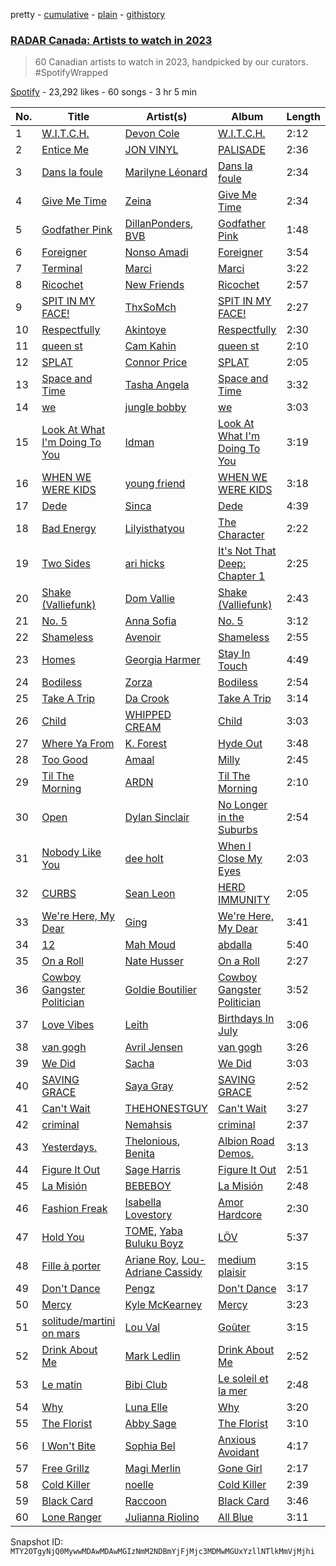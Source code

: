 pretty - [cumulative](/playlists/cumulative/37i9dQZF1DX5WmphwNfZfk.md) - [plain](/playlists/plain/37i9dQZF1DX5WmphwNfZfk) - [githistory](https://github.githistory.xyz/mackorone/spotify-playlist-archive/blob/main/playlists/plain/37i9dQZF1DX5WmphwNfZfk)

### [RADAR Canada: Artists to watch in 2023](https://open.spotify.com/playlist/37i9dQZF1DX5WmphwNfZfk)

> 60 Canadian artists to watch in 2023, handpicked by our curators\. \#SpotifyWrapped

[Spotify](https://open.spotify.com/user/spotify) - 23,292 likes - 60 songs - 3 hr 5 min

| No. | Title | Artist(s) | Album | Length |
|---|---|---|---|---|
| 1 | [W.I.T.C.H.](https://open.spotify.com/track/5XemvyG79fcKPl5lgbhplq) | [Devon Cole](https://open.spotify.com/artist/1VFt2HpmFG8Ufq6SDCoZe4) | [W.I.T.C.H.](https://open.spotify.com/album/3Z8vTrrDg2JbOgtYf82G7b) | 2:12 |
| 2 | [Entice Me](https://open.spotify.com/track/1vnRt6CigEJlA8W7weKTvI) | [JON VINYL](https://open.spotify.com/artist/6PvScqSJuICxvoA3UDYPmu) | [PALISADE](https://open.spotify.com/album/7u21OnTH4Ve4lOD1qwwe8r) | 2:36 |
| 3 | [Dans la foule](https://open.spotify.com/track/1lxW5i6WdLJpUJYqOyMpNS) | [Marilyne Léonard](https://open.spotify.com/artist/00WvHy3wvdUV4WSvvc0N5p) | [Dans la foule](https://open.spotify.com/album/4Bcl7TLTBO7Q6Sbks59HRC) | 2:34 |
| 4 | [Give Me Time](https://open.spotify.com/track/2Dc1QaoJm4RXo4QZXKGIK6) | [Zeina](https://open.spotify.com/artist/2saNOYtb2v8aXMmezcwAiI) | [Give Me Time](https://open.spotify.com/album/0ZRwY48ZOyL2xFE5lRWT3J) | 2:34 |
| 5 | [Godfather Pink](https://open.spotify.com/track/2UMCVdcax2SP628IiX6YDc) | [DillanPonders](https://open.spotify.com/artist/1TlmLsx42aT281z8NWrKef), [BVB](https://open.spotify.com/artist/7azVk8ZXv1yB4rOmPMZvUD) | [Godfather Pink](https://open.spotify.com/album/6e1DYXysmSikdVUp1iKM9S) | 1:48 |
| 6 | [Foreigner](https://open.spotify.com/track/1nIhLChEGB8Y2dP7CHt3PN) | [Nonso Amadi](https://open.spotify.com/artist/6pOz4M7D8ENqfLSFvciEuV) | [Foreigner](https://open.spotify.com/album/4JUUgaTGiFYaZmA4mXlieZ) | 3:54 |
| 7 | [Terminal](https://open.spotify.com/track/40wkW3SBJMhemcvtzKjxkO) | [Marci](https://open.spotify.com/artist/2YvVKe1MfcslinaPCv402E) | [Marci](https://open.spotify.com/album/4A8z3O9t9mhH0rIBZ1Et7e) | 3:22 |
| 8 | [Ricochet](https://open.spotify.com/track/0JlqCj8qRtUSUsrMvVpszW) | [New Friends](https://open.spotify.com/artist/7aHNy2bjgGqOeFqUZ1shgb) | [Ricochet](https://open.spotify.com/album/6DxrVhCsvW24hSrP94FZLQ) | 2:57 |
| 9 | [SPIT IN MY FACE!](https://open.spotify.com/track/1N8TTK1Uoy7UvQNUazfUt5) | [ThxSoMch](https://open.spotify.com/artist/4MvZhE1iuzttcoyepkpfdF) | [SPIT IN MY FACE!](https://open.spotify.com/album/2XurGuugADHAwF8gEYjtMA) | 2:27 |
| 10 | [Respectfully](https://open.spotify.com/track/59ezMUPbbZ5xR8HAtGr24s) | [Akintoye](https://open.spotify.com/artist/1EgCxqT8GgE5oXX3PkeGhq) | [Respectfully](https://open.spotify.com/album/1diIxbKoyP2QdHGU0cKKTs) | 2:30 |
| 11 | [queen st](https://open.spotify.com/track/5iPRPoJMfuwgaPbECWHrIY) | [Cam Kahin](https://open.spotify.com/artist/1RZPdKEZaw9Mz2r0HNYiSw) | [queen st](https://open.spotify.com/album/1Zw3TjtEff6LALfHLqOKRe) | 2:10 |
| 12 | [SPLAT](https://open.spotify.com/track/71rw9MB77BR8LHMFZK8gKV) | [Connor Price](https://open.spotify.com/artist/5zixe6AbgXPqt4c1uSl94L) | [SPLAT](https://open.spotify.com/album/52ZIdjV2wJ5QMqeDevcpKM) | 2:05 |
| 13 | [Space and Time](https://open.spotify.com/track/4V5rRfySgxrUbUz4ZvbcI4) | [Tasha Angela](https://open.spotify.com/artist/55icKM7WkjXWnyfvCTlqbk) | [Space and Time](https://open.spotify.com/album/5mTbBJkYvytrLD7xoEcw4n) | 3:32 |
| 14 | [we](https://open.spotify.com/track/2FgcBcHlIx5IREA4Iro6jt) | [jungle bobby](https://open.spotify.com/artist/2OOLZKc1j4FoOCHOgGbtRl) | [we](https://open.spotify.com/album/2mgBmbhjzXnh2YnWAfxJkz) | 3:03 |
| 15 | [Look At What I'm Doing To You](https://open.spotify.com/track/0GNOgKyTYWY88OXjOPnnLc) | [Idman](https://open.spotify.com/artist/6N13mUTgkfYEUmW8R2GH0G) | [Look At What I'm Doing To You](https://open.spotify.com/album/5tiIUsyEASKQuVHSjkWz2H) | 3:19 |
| 16 | [WHEN WE WERE KIDS](https://open.spotify.com/track/08RcqKgGxRBnaqAsgm07DI) | [young friend](https://open.spotify.com/artist/7cq0a4di5dOeKU8sicemd1) | [WHEN WE WERE KIDS](https://open.spotify.com/album/3umxF4s0UtsmJ1yOjDBICp) | 3:18 |
| 17 | [Dede](https://open.spotify.com/track/7dR999H4VruQjlx7yFLR2U) | [Sinca](https://open.spotify.com/artist/5TjfRHDPGSphgwJaiGauqT) | [Dede](https://open.spotify.com/album/16KOMbLfPxLqnWmS7qCKmo) | 4:39 |
| 18 | [Bad Energy](https://open.spotify.com/track/1W3ufvaiblglNP1ohlDTob) | [Lilyisthatyou](https://open.spotify.com/artist/4ExEi8SBEd3QRgwbGw2nHC) | [The Character](https://open.spotify.com/album/7dAPAxXAFZPsBDiSJu1CUx) | 2:22 |
| 19 | [Two Sides](https://open.spotify.com/track/5FnspVG6iriNNFuBKKoQbB) | [ari hicks](https://open.spotify.com/artist/7kBSIXnl2HuGLcA0RZ8T9Z) | [It's Not That Deep: Chapter 1](https://open.spotify.com/album/62DB8pQf35nmgO8Cq1HZH6) | 2:25 |
| 20 | [Shake \(Valliefunk\)](https://open.spotify.com/track/0MMSrpdhpa2m6LKfgw92Ua) | [Dom Vallie](https://open.spotify.com/artist/7z29vXpa0PYA6mngEsWNXk) | [Shake \(Valliefunk\)](https://open.spotify.com/album/3emrFFrO5EFBdqiytF45Id) | 2:43 |
| 21 | [No\. 5](https://open.spotify.com/track/1I1pVZ9nhpocyEXKS1ML3A) | [Anna Sofia](https://open.spotify.com/artist/3ONUI6Gh4s7kcv3h0EuG2K) | [No\. 5](https://open.spotify.com/album/4WqW1S0UBhqvDhJFJkBj7q) | 3:12 |
| 22 | [Shameless](https://open.spotify.com/track/2MJlhN2OockKCadeGS4AEP) | [Avenoir](https://open.spotify.com/artist/3Z7onAknzpinUu3KtmgeZb) | [Shameless](https://open.spotify.com/album/1cHm86on0UXY0KepCk1xui) | 2:55 |
| 23 | [Homes](https://open.spotify.com/track/0YeT52y9Z9rIL1F2pUtkcT) | [Georgia Harmer](https://open.spotify.com/artist/3I7KBuz60UYfMzBbPcqrU4) | [Stay In Touch](https://open.spotify.com/album/3FocbWHJtfvMRhUWmhJTh4) | 4:49 |
| 24 | [Bodiless](https://open.spotify.com/track/28lXXI052MwMKPEwj832Nn) | [Zorza](https://open.spotify.com/artist/3aAo0qwTvgRwURTzzQ3frr) | [Bodiless](https://open.spotify.com/album/4ZIxCkK6EwlQSsJIrFfnLo) | 2:54 |
| 25 | [Take A Trip](https://open.spotify.com/track/0C5XDxZ4ko10KK8syW6gG2) | [Da Crook](https://open.spotify.com/artist/6KdGtfP7YDHgFdpdo0lc9g) | [Take A Trip](https://open.spotify.com/album/0vaCHXXAHJ4dehOrHhbR3i) | 3:14 |
| 26 | [Child](https://open.spotify.com/track/4b58UyTZK1qqkDAUVF0JN1) | [WHIPPED CREAM](https://open.spotify.com/artist/5CMaNobmJYgXcfiT0zYOwi) | [Child](https://open.spotify.com/album/4nz18DILyysoglGaV015Cq) | 3:03 |
| 27 | [Where Ya From](https://open.spotify.com/track/74kvijB0vU5BK44QnNb4Gt) | [K\. Forest](https://open.spotify.com/artist/1uaS3ZokV40ZrpzSRhx4Ol) | [Hyde Out](https://open.spotify.com/album/3ChAAathOrBgPaXDJJk5Wy) | 3:48 |
| 28 | [Too Good](https://open.spotify.com/track/2tGAcBE8mQhmWhKDGdPjsm) | [Amaal](https://open.spotify.com/artist/785y6F5AHHafGaFaRdpMtz) | [Milly](https://open.spotify.com/album/0ybPRt9okiivYSRzyyv1Yd) | 2:45 |
| 29 | [Til The Morning](https://open.spotify.com/track/4pvUifF5EPmy70TsS7nDI7) | [ARDN](https://open.spotify.com/artist/5jxe5kzLkm5ICEy03BcLwo) | [Til The Morning](https://open.spotify.com/album/5Iedaq7J17gvFEATBmfLOC) | 2:10 |
| 30 | [Open](https://open.spotify.com/track/382EXWyvPSm3w8XTFQc10R) | [Dylan Sinclair](https://open.spotify.com/artist/45RZn1pAEvQYqkRnvFaIJx) | [No Longer in the Suburbs](https://open.spotify.com/album/7nIjAGTcRgcMjpJbtlXrZ8) | 2:54 |
| 31 | [Nobody Like You](https://open.spotify.com/track/10HqYPk8krVdDYQCgYh3z7) | [dee holt](https://open.spotify.com/artist/4PGmuxahHxpeLAGrR6ygKL) | [When I Close My Eyes](https://open.spotify.com/album/2Hlkq5I3ntvKGPJq130yzF) | 2:03 |
| 32 | [CURBS](https://open.spotify.com/track/2yWq1VUkJut0ExfZbzy4vF) | [Sean Leon](https://open.spotify.com/artist/5dtbsNKCK6Q9yZzdhZpaqW) | [HERD IMMUNITY](https://open.spotify.com/album/5TjZaOPz0Jk38bfPR2UojD) | 2:05 |
| 33 | [We're Here, My Dear](https://open.spotify.com/track/28v1fbsigBUdGn0Lhcef1N) | [Ging](https://open.spotify.com/artist/4140hprCX3y5AHFsZ2Tqe5) | [We're Here, My Dear](https://open.spotify.com/album/4naOlfjveUWgj2Rwha6VDx) | 3:41 |
| 34 | [12](https://open.spotify.com/track/3W06q3LJ9wzSfYdWWDfWeQ) | [Mah Moud](https://open.spotify.com/artist/5GrZNbHTzxnbHge9Ytafdf) | [abdalla](https://open.spotify.com/album/1PvZHF2rghnRKAEhtP8c8q) | 5:40 |
| 35 | [On a Roll](https://open.spotify.com/track/17TrsHFROsZTyJJHt7ZJPU) | [Nate Husser](https://open.spotify.com/artist/5o4gKYJ99ROV1yye1v9Sh4) | [On a Roll](https://open.spotify.com/album/1Mq1hN89NQCXHxy4rUvvKI) | 2:27 |
| 36 | [Cowboy Gangster Politician](https://open.spotify.com/track/3imw8kF7wpq1oxYqHw4COo) | [Goldie Boutilier](https://open.spotify.com/artist/392WuM1Yb4QRI0GG4epyn5) | [Cowboy Gangster Politician](https://open.spotify.com/album/1qdHYrgw9RqJJ6AzBDelnc) | 3:52 |
| 37 | [Love Vibes](https://open.spotify.com/track/4tDebDUNdbvtZvtqL4Udpr) | [Leith](https://open.spotify.com/artist/6NloIpzx0PEcGY2NJVVjc1) | [Birthdays In July](https://open.spotify.com/album/2kpybYnysuEAN1cOgoU9os) | 3:06 |
| 38 | [van gogh](https://open.spotify.com/track/5rfuxu9SeVji8qyeeltjI6) | [Avril Jensen](https://open.spotify.com/artist/5V9RpFO4rgqQ1P5ZLbMVqA) | [van gogh](https://open.spotify.com/album/5VI3LQqNNX2ptjVQgmff3a) | 3:26 |
| 39 | [We Did](https://open.spotify.com/track/2uqPdi0TFoCYZaAoGYf8zr) | [Sacha](https://open.spotify.com/artist/2uEreYoQc89UcxvADYQY2u) | [We Did](https://open.spotify.com/album/4T5T6Py0YU61WOtWOuhRwg) | 3:03 |
| 40 | [SAVING GRACE](https://open.spotify.com/track/5GfNqvXZ1BEjcjZfcAm8MF) | [Saya Gray](https://open.spotify.com/artist/4EnymklUyqZwvmHQGlRssl) | [SAVING GRACE](https://open.spotify.com/album/2MzlnjjIg4PDsIL8PgBuNr) | 2:52 |
| 41 | [Can't Wait](https://open.spotify.com/track/6P8PBbcXeIBxoThtF8yq38) | [THEHONESTGUY](https://open.spotify.com/artist/5Pqfj0BtkBBdvxrAhfOdIt) | [Can't Wait](https://open.spotify.com/album/29UTEWJkBTdpIMCrXH8x4N) | 3:27 |
| 42 | [criminal](https://open.spotify.com/track/54eh7OUaAuHzuiQ7w4Neej) | [Nemahsis](https://open.spotify.com/artist/3IoGpeLyopeqGwiD4Nnt1f) | [criminal](https://open.spotify.com/album/0zAzLgKV4ir3BjGE2YHKv5) | 2:37 |
| 43 | [Yesterdays.](https://open.spotify.com/track/6RMPhGmhBkZWlITgD1T0ai) | [Thelonious](https://open.spotify.com/artist/7oMI2F5UkZ6zozGE7jxRRI), [Benita](https://open.spotify.com/artist/7eg1HMzWrYIgVFtoq4UZZA) | [Albion Road Demos.](https://open.spotify.com/album/456OEsSKMH1s7Oe1tklbZr) | 3:13 |
| 44 | [Figure It Out](https://open.spotify.com/track/7nZDS9vvNuDBE3w1JQNx3c) | [Sage Harris](https://open.spotify.com/artist/0oIjVtSreeU9ldQZFdQZn2) | [Figure It Out](https://open.spotify.com/album/4KM1PhBa0e4oYkn3qQ3xGt) | 2:51 |
| 45 | [La Misión](https://open.spotify.com/track/4uPEACej0HoZIZdpiLq9eh) | [BEBEBOY](https://open.spotify.com/artist/3hBijYmf6uAE6PKfL9CNLk) | [La Misión](https://open.spotify.com/album/7vswnhTklCEmYtRPkBK3kN) | 2:48 |
| 46 | [Fashion Freak](https://open.spotify.com/track/4ltEQhFTyPkD969kxqlPuu) | [Isabella Lovestory](https://open.spotify.com/artist/4wMQTWavQZgr8ySlo5s2Tt) | [Amor Hardcore](https://open.spotify.com/album/3HAyLU5CetaZN8mRfI3aAv) | 2:30 |
| 47 | [Hold You](https://open.spotify.com/track/7CrIYL4F8zpXm7bwhXUkxM) | [TOME](https://open.spotify.com/artist/2aRiWRO2A7xUI2sqZyJJmX), [Yaba Buluku Boyz](https://open.spotify.com/artist/5up0tKZtU7fxSrZl1oeyIi) | [LÖV](https://open.spotify.com/album/0xATpwMQQqS5Gb7gS16MIa) | 5:37 |
| 48 | [Fille à porter](https://open.spotify.com/track/6qpxifNt7ZpB8fmW2p6Vhx) | [Ariane Roy](https://open.spotify.com/artist/1MDlZmN8IgqV4AYZChlWPM), [Lou\-Adriane Cassidy](https://open.spotify.com/artist/1M8BgMq8VcOlovA92xpxKt) | [medium plaisir](https://open.spotify.com/album/1Uq4V1N2AL1eI3M4cqq9sr) | 3:15 |
| 49 | [Don't Dance](https://open.spotify.com/track/5pPjRodJAYNwVXSRekq40W) | [Pengz](https://open.spotify.com/artist/6MtptleIGJ3C7lOpGf9Hxc) | [Don't Dance](https://open.spotify.com/album/20cF35OrxFwHvEnnJqvWCX) | 3:17 |
| 50 | [Mercy](https://open.spotify.com/track/5zttKA9LRTyqDNquGGWVON) | [Kyle McKearney](https://open.spotify.com/artist/7sAGzb8R5byxD1U13npShz) | [Mercy](https://open.spotify.com/album/0of9LKtNAEVPdYX4jnxwJQ) | 3:23 |
| 51 | [solitude/martini on mars](https://open.spotify.com/track/7oCmZ0X7rg3CXh2YcpW4GQ) | [Lou Val](https://open.spotify.com/artist/6u3PN3PCsWLGsw1OffKQ2F) | [Goûter](https://open.spotify.com/album/4abjv34MTztlQVxJAmcfij) | 3:15 |
| 52 | [Drink About Me](https://open.spotify.com/track/1wlEowQySInn8zDIdKyAHm) | [Mark Ledlin](https://open.spotify.com/artist/5qcJdMBiyDrEyqDgplPfh5) | [Drink About Me](https://open.spotify.com/album/6DkJwPGdHz5AmftWibk27s) | 2:52 |
| 53 | [Le matin](https://open.spotify.com/track/1vNQPck3HugkKRZrmRrRp6) | [Bibi Club](https://open.spotify.com/artist/3TcKgwcrTy4oLOQoEq3tGD) | [Le soleil et la mer](https://open.spotify.com/album/3U3IAHJIG9ofaeg6ZOud0s) | 2:48 |
| 54 | [Why](https://open.spotify.com/track/6VqQJ70rwAKKbRZf0wJLNu) | [Luna Elle](https://open.spotify.com/artist/76FMyQJ8BGZA762QQc0X8Q) | [Why](https://open.spotify.com/album/4vjUPxgv4uyeGfd1WKViP2) | 3:20 |
| 55 | [The Florist](https://open.spotify.com/track/3LbPPqqqmmvEwjHA8YH4Wo) | [Abby Sage](https://open.spotify.com/artist/4aej3kKLxSLM0WauTSfZ7k) | [The Florist](https://open.spotify.com/album/1CcPFEX5L52OeFXHlqI4pa) | 3:10 |
| 56 | [I Won't Bite](https://open.spotify.com/track/2xz8YcWZwMR3Dcds2QqFeJ) | [Sophia Bel](https://open.spotify.com/artist/6WJnpSVDynCWGrhJcSQIm6) | [Anxious Avoidant](https://open.spotify.com/album/6yIPE5sUMMMh70i6ApdQCt) | 4:17 |
| 57 | [Free Grillz](https://open.spotify.com/track/2CEXtgBv7z6tJl5z9t0Ldq) | [Magi Merlin](https://open.spotify.com/artist/6uOvQgcFOmdzhunx7n83J2) | [Gone Girl](https://open.spotify.com/album/4NuEobCoQql8flhysav4Xs) | 2:17 |
| 58 | [Cold Killer](https://open.spotify.com/track/0lwCIykH3nebbJevHiJRhf) | [noelle](https://open.spotify.com/artist/0UBB7UD8Lvt7UesGnXDRpy) | [Cold Killer](https://open.spotify.com/album/0Bn7DT5CEtYArcKk3X2ffw) | 2:39 |
| 59 | [Black Card](https://open.spotify.com/track/5ejzQ4vFa8FQkHT6qcCBmd) | [Raccoon](https://open.spotify.com/artist/7nzgBxjw2Co88MGWjMnl4c) | [Black Card](https://open.spotify.com/album/20KFfsB3DWh2V2i2DHqvhc) | 3:46 |
| 60 | [Lone Ranger](https://open.spotify.com/track/1MLxOSwBdfLIreioghy0AS) | [Julianna Riolino](https://open.spotify.com/artist/4IkYUDeCe6OrwQhdSZZ81b) | [All Blue](https://open.spotify.com/album/6by4TrvFhxkZiee23fhhi3) | 3:11 |

Snapshot ID: `MTY2OTgyNjQ0MywwMDAwMDAwMGIzNmM2NDBmYjFjMjc3MDMwMGUxYzllNTlkMmVjMjhi`
